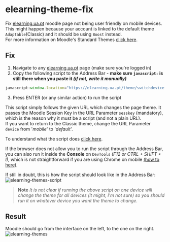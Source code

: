 # elearning-theme-fix

Fix [elearning.ua.pt](https://elearning.ua.pt) moodle page not being user friendly on mobile devices.  
This might happen because your account is linked to the default theme ```Adaptable```(Classic) and it should be using ```Boost``` instead.  
For more information on Moodle's Standard Themes [click here](https://docs.moodle.org/402/en/Standard_themes).

## Fix

1. Navigate to any [elearning.ua.pt](https://elearning.ua.pt) page (make sure you're logged in)
2. Copy the following script to the Address Bar - **make sure ```javascript:``` is still there when you paste it *(if not, write it manually)***
```javascript
javascript:window.location="https://elearning.ua.pt/theme/switchdevice.php?url=https://elearning.ua.pt/&device=mobile&sesskey="+M.cfg.sesskey
```
3. Press ENTER (or any similar action) to run the script

This script simply follows the given URL which changes the page theme. It passes the Moodle Session Key in the URL Parameter ```sesskey``` (mandatory), which is the reason why it must be a script (and not a plain URL).  
If you want to return to the Classic theme, change the URL Parameter ```device``` from '*mobile*' to '*default*'.  

To understand what the script does [click here](https://developer.mozilla.org/en-US/docs/Web/API/Window/location#example_1_navigate_to_a_new_page).

If the browser does not allow you to run the script through the Address Bar, you can also run it inside the **Console** on ```DevTools``` *(F12 or CTRL + SHIFT + I)*, which is not straightforward if you are using Chrome on mobile [(how to here)](https://developer.chrome.com/blog/devtools-mobile/#easy-remote-debugging).  

If still in doubt, this is how the script should look like in the Address Bar:
![elearning-themes-script](https://github.com/digas99/elearning-theme-fix/assets/45766898/7e60ed48-20cb-4ae5-820d-bf2cb5d4b5d9)

> **Note**
> *It is not clear if running the above script on one device will change the theme for all devices (it might, I'm not sure) so you should run it on whatever device you want the theme to change.*

## Result

Moodle should go from the interface on the left, to the one on the right.
![elearning-themes](https://github.com/digas99/elearning-theme-fix/assets/45766898/c7be3520-34a0-4f5e-8eec-580618e20151)
